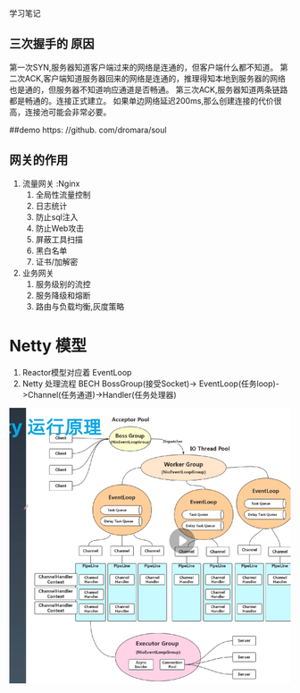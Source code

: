 学习笔记

## 三次握手的 原因

第一次SYN,服务器知道客户端过来的网络是连通的，但客户端什么都不知道。
第二次ACK,客户端知道服务器回来的网络是连通的，推理得知本地到服务器的网络也是通的，但服务器不知道响应通道是否畅通。
第三次ACK,服务器知道两条链路都是畅通的。连接正式建立。
如果单边网络延迟200ms,那么创建连接的代价很高，连接池可能会非常必要。

##demo 
https: //github. com/dromara/soul

## 网关的作用

1. 流量网关 :Nginx
   1. 全局性流量控制
   2. 日志统计
   3. 防止sql注入
   4. 防止Web攻击
   5. 屏蔽工具扫描
   6. 黑白名单
   7. 证书/加解密
2. 业务网关
   1. 服务级别的流控
   2. 服务降级和熔断
   3. 路由与负载均衡,灰度策略


# Netty 模型
1. Reactor模型对应着 EventLoop
2. Netty 处理流程 BECH BossGroup(接受Socket)-> EventLoop(任务loop)->Channel(任务通道)->Handler(任务处理器)


![avatar](img/Netty工作模型.jpg)
